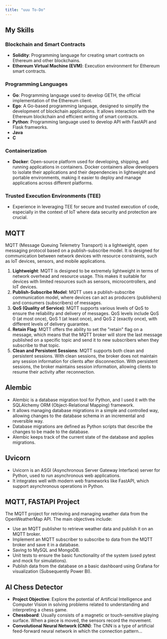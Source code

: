 ```yaml
---
title: "uuu To-Do"
---
```

## My Skills

### Blockchain and Smart Contracts
- **Solidity**: Programming language for creating smart contracts on Ethereum and other blockchains.
- **Ethereum Virtual Machine (EVM)**: Execution environment for Ethereum smart contracts.

### Programming Languages
- **Go**: Programming language used to develop GETH, the official implementation of the Ethereum client.
- **Ego**: A Go-based programming language, designed to simplify the development of blockchain applications. It allows interaction with the Ethereum blockchain and efficient writing of smart contracts.
- **Python**: Programming language used to develop API with FastAPI and Flask framworks.
- **Java**
- **C**


### Containerization
- **Docker**: Open-source platform used for developing, shipping, and running applications in containers. Docker containers allow developers to isolate their applications and their dependencies in lightweight and portable environments, making it easier to deploy and manage applications across different platforms.

### Trusted Execution Environments (TEE)
- Experience in leveraging TEE for secure and trusted execution of code, especially in the context of IoT where data security and protection are crucial.
## MQTT
MQTT (Message Queuing Telemetry Transport) is a lightweight, open messaging protocol based on a publish-subscribe model. It is designed for communication between network devices with resource constraints, such as IoT devices, sensors, and mobile applications.

1. **Lightweight**: MQTT is designed to be extremely lightweight in terms of network overhead and resource usage. This makes it suitable for devices with limited resources such as sensors, microcontrollers, and IoT devices.
2. **Publish-Subscribe Model**: MQTT uses a publish-subscribe communication model, where devices can act as producers (publishers) and consumers (subscribers) of messages.
3. **QoS (Quality of Service)**: MQTT supports various levels of QoS to ensure the reliability and delivery of messages. QoS levels include QoS 0 (at most once), QoS 1 (at least once), and QoS 2 (exactly once), with different levels of delivery guarantee.
4. **Retain Flag**: MQTT offers the ability to set the "retain" flag on a message, which means that the MQTT broker will store the last message published on a specific topic and send it to new subscribers when they subscribe to that topic.
5. **Clean and Persistent Sessions**: MQTT supports both clean and persistent sessions. With clean sessions, the broker does not maintain any session information for clients after disconnection. With persistent sessions, the broker maintains session information, allowing clients to resume their activity after reconnection.

## Alembic
- Alembic is a database migration tool for Python, and I used it with the SQLAlchemy ORM (Object-Relational Mapping) framework.
- It allows managing database migrations in a simple and controlled way, allowing changes to the database schema in an incremental and reversible way.
- Database migrations are defined as Python scripts that describe the changes to be made to the database.
- Alembic keeps track of the current state of the database and applies migrations.

## Uvicorn
- Uvicorn is an ASGI (Asynchronous Server Gateway Interface) server for Python, used to run asynchronous web applications.
- It integrates well with modern web frameworks like FastAPI, which support asynchronous operations in Python.

## MQTT, FASTAPI Project
The MQTT project for retrieving and managing weather data from the OpenWeatherMap API. The main objectives include:

- Use an MQTT publisher to retrieve weather data and publish it on an MQTT broker.
- Implement an MQTT subscriber to subscribe to data from the MQTT broker and save it in a database.
- Saving to MySQL and MongoDB.
- Unit tests to ensure the basic functionality of the system (used pytest and mock for simulations).
- Publish data from the database on a basic dashboard using Grafana for visualization (Subsequently Power BI).

## AI Chess Detector
- **Project Objective**: Explore the potential of Artificial Intelligence and Computer Vision in solving problems related to understanding and interpreting a chess game.
- **Chessboard**: Usually consists of a magnetic or touch-sensitive playing surface. When a piece is moved, the sensors record the movement.
- **Convolutional Neural Network (CNN)**: The CNN is a type of artificial feed-forward neural network in which the connection pattern...
